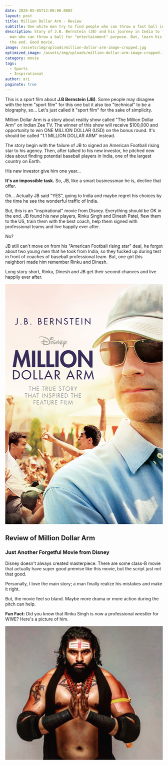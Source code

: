 ```yaml
---
date: 2020-05-05T12:00:00.000Z
layout: post
title: Million Dollar Arm - Review
subtitle: One white man try to find people who can throw a fast ball in India.
description: Story of J.B. Bernstein (JB) and his journey in India to find young
  man who can throw a ball for "entertainment" purpose. But, learn his lesson in
  the end. Good movie.
image: /assets/img/uploads/million-dollar-arm-image-cropped.jpg
optimized_image: /assets/img/uploads/million-dollar-arm-image-cropped.jpg
category: movie
tags:
  - Sports
  - Inspirational
author: ari
paginate: true
---
```

This is a sport film about **J.B Bernstein (JB)**. Some people may disagree with the term "sport film" for this one but it also too "technical" to be a biography, so... Let's just called it "sport film" for the sake of simplicity.

Million Dollar Arm is a story about reality show called "The Million Dollar Arm" on Indian Zee TV. The winner of this show will receive $100,000 and opportunity to win ONE MILLION DOLLAR (USD) on the bonus round. It's should be called "1.1 MILLION DOLLAR ARM" instead.

The story begin with the failure of JB to signed an American Football rising star to his agency. Then, after talked to his new investor, he pitched new idea about finding potential baseball players in India, one of the largest country on Earth.

His new investor give him one year...

**It's an impossible task.** So, JB, like a smart businessman he is, decline that offer.

Oh... Actually JB said "YES", going to India and maybe regret his choices by the time he see the wonderful traffic of India.

But, this is an "inspirational" movie from Disney. Everything should be OK in the end. JB found his new players, Rinku Singh and Dinesh Patel, flew them to the US, train them with the best coach, help them signed with professional teams and live happily ever after.

No?

JB still can't move on from his "American Football rising star" deal, he forgot about two young men that he took from India, so they fucked up during test in front of coaches of baseball professional team. But, one girl (his neighbor) made him remember Rinku and Dinesh.

Long story short, Rinku, Dinesh and JB get their second chances and live happily ever after.

![Million Dollar Arm](/assets/img/uploads/million-dollar-arm-poster.jpg)

## Review of Million Dollar Arm

### Just Another Forgetful Movie from Disney

Disney doesn't always created masterpiece. There are some class-B movie that actually have super good premise like this movie, but the script just not that good.

Personally, I love the main story; a man finally realize his mistakes and make it right.

But, the movie feel so bland. Maybe more drama or more action during the pitch can help.

**Fun Fact:** Did you know that Rinku Singh is now a professional wrestler for WWE? Here's a picture of him.

![Rinku Singh WWE](/assets/img/uploads/rinku-singh.jpg)